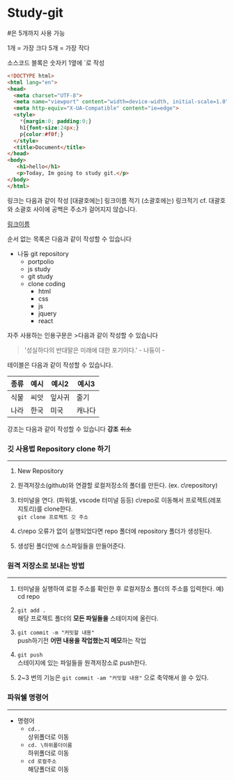 # Study-git


#은 5개까지 사용 가능

1개 = 가장 크다
5개 = 가장 작다

소스코드 블록은 숫자키 1옆에 `로 작성


````html
<!DOCTYPE html>
<html lang="en">
<head>
  <meta charset="UTF-8">
  <meta name="viewport" content="width=device-width, initial-scale=1.0">
  <meta http-equiv="X-UA-Compatible" content="ie=edge">
  <style>
    *{margin:0; padding:0;}
    h1{font-size:24px;}
    p{color:#f0f;}
  </style>
  <title>Document</title>
</head>
<body>
   <h1>hello</h1>
   <p>Today, Im going to study git.</p>
</body>
</html>
````

링크는 다음과 같이 작성
[대괄호에는] 링크이름 적기
(소괄호에는) 링크적기
cf. 대괄호와 소괄호 사이에 공백은 주소가 걸어지지 않습니다.

[링크이름](https://github.com/nadyungkr)


순서 없는 목록은 다음과 같이 작성할 수 있습니다

* 나듕 git repository
  * portpolio
  * js study
  * git study
  * clone coding
    * html
    * css
    * js
    * jquery
    * react
    
 자주 사용하는 인용구문은 >다음과 같이 작성할 수 있습니다 
 
 > '성실하다의 반대말은 미래에 대한 포기이다.' - 나듕이 -
 
 테이블은 다음과 같이 작성할 수 있습니다.
 
 종류|예시|예시2|예시3
 |---|---|---|---|
 식물|씨앗|잎사귀|줄기
 나라|한국|미국|캐나다
 
 강조는 다음과 같이 작성할 수 있습니다
 **강조** ~~취소~~
 
 
 ### 깃 사용법 Repository clone 하기
---

1. New Repository

2. 원격저장소(github)와 연결할 로컬저장소의 폴더를 만든다. (ex. c\repository)

3. 터미널을 연다. (파워셀, vscode 터미널 등등) c\repo로 이동해서 프로젝트(레포지토리)를 clone한다.  
<code>git clone 프로젝트 깃 주소</code>

4. c\repo 오류가 없이 실행되었다면 repo 폴더에 repository 폴더가 생성된다.

5. 생성된 폴더안에 소스파일들을 만들어준다.

### 원격 저장소로 보내는 방법
---

1. 터미널을 실행하여 로컬 주소를 확인한 후 로컬저장소 폴더의 주소를 입력한다. 예) cd repo

2. <code>git add . </code>  
해당 프로젝트 폴더의 **모든 파일들을** 스테이지에 올린다.

3. <code>git commit -m "커밋할 내용" </code>  
push하기전 **어떤 내용을 작업했는지 메모**하는 작업

4. <code>git push </code>  
스테이지에 있는 파일들을 원격저장소로 push한다.

5. 2~3 번의 기능은 <code>git commit -am "커밋할 내용"</code> 으로 축약해서 쓸 수 있다.


### 파워쉘 명령어
---

* 명령어
  * <code>cd..    </code>  
  상위폴더로 이동
  * <code>cd. \하위폴더이름 </code>  
  하위폴더로 이동
  * <code>cd 로컬주소   </code>  
  해당폴더로 이동

